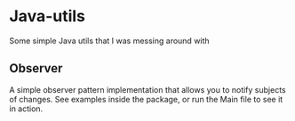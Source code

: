 # Java-utils

Some simple Java utils that I was messing around with

## Observer

A simple observer pattern implementation that allows you to notify subjects of changes. See examples inside the package, or run the Main file to see it in action.
